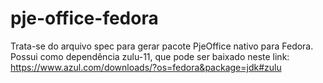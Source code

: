 # pje-office-fedora
Trata-se do arquivo spec para gerar pacote PjeOffice nativo para Fedora. Possui como dependência zulu-11, que pode ser baixado neste link: https://www.azul.com/downloads/?os=fedora&package=jdk#zulu
